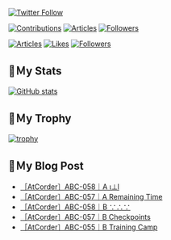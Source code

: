 [![Twitter Follow](https://img.shields.io/twitter/follow/hyperdb?label=twitter&logo=twitter&style=plastic)](https://twitter.com/hyperdb)

[![Contributions](https://badgen.org/img/qiita/hyperdb/contributions?style=plastic)](https://qiita.com/hyperdb)
[![Articles](https://badgen.org/img/qiita/hyperdb/articles?style=plastic)](https://qiita.com/hyperdb)
[![Followers](https://badgen.org/img/qiita/hyperdb/followers?style=plastic)](https://qiita.com/hyperdb)

[![Articles](https://badgen.org/img/zenn/hyperdb/articles?style=plastic)](https://zenn.dev/hyperdb)
[![Likes](https://badgen.org/img/zenn/hyperdb/likes?style=plastic)](https://zenn.dev/hyperdb)
[![Followers](https://badgen.org/img/zenn/hyperdb/followers?style=plastic)](https://zenn.dev/hyperdb)

## 🔖Ｍy Stats

[![GitHub stats](https://github-readme-stats.vercel.app/api?username=hyperdb&theme=radical&count_private=true&show_icons=true)](https://github.com/anuraghazra/github-readme-stats)

## 🔖Ｍy Trophy

[![trophy](https://github-profile-trophy.vercel.app/?username=hyperdb&theme=onedark)](https://github.com/ryo-ma/github-profile-trophy)

## 🔖Ｍy Blog Post

<!-- BLOG-POST-LIST:START -->
- [［AtCorder］ABC-058｜A ι⊥l](https://zenn.dev/hyperdb/articles/c4f4b328651e60)
- [［AtCorder］ABC-057｜A Remaining Time](https://zenn.dev/hyperdb/articles/7eae9a5c063aca)
- [［AtCorder］ABC-058｜B ∵∴∵](https://zenn.dev/hyperdb/articles/7e35de29207bd1)
- [［AtCorder］ABC-057｜B Checkpoints](https://zenn.dev/hyperdb/articles/3a1d2389271d95)
- [［AtCorder］ABC-055｜B Training Camp](https://zenn.dev/hyperdb/articles/f9231fb231072e)
<!-- BLOG-POST-LIST:END -->
